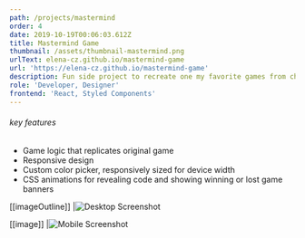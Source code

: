 ```yaml
---
path: /projects/mastermind
order: 4
date: 2019-10-19T00:06:03.612Z
title: Mastermind Game
thumbnail: /assets/thumbnail-mastermind.png
urlText: elena-cz.github.io/mastermind-game
url: 'https://elena-cz.github.io/mastermind-game'
description: Fun side project to recreate one my favorite games from childhood - Mastermind
role: 'Developer, Designer'
frontend: 'React, Styled Components'
---
```

###### key features

* Game logic that replicates original game
* Responsive design
* Custom color picker, responsively sized for device width
* CSS animations for revealing code and showing winning or lost game banners

[[imageOutline]]
|![Desktop Screenshot](/assets/mastermindscreenshot.png)

[[image]]
|![Mobile Screenshot](/assets/masterminddevicescreen.png)
